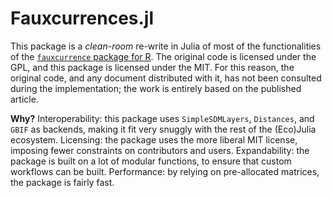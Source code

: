 # Fauxcurrences.jl

This package is a *clean-room* re-write in Julia of most of the functionalities
of the [`fauxcurrence` package for R][paper]. The original code is licensed
under the GPL, and this package is licensed under the MIT. For this reason, the
original code, and any document distributed with it, has not been consulted
during the implementation; the work is entirely based on the published article.

[paper]: https://onlinelibrary.wiley.com/doi/full/10.1111/ecog.05880

**Why?** Interoperability: this package uses `SimpleSDMLayers`, `Distances`, and
`GBIF` as backends, making it fit very snuggly with the rest of the (Eco)Julia
ecosystem. Licensing: the package uses the more liberal MIT license, imposing
fewer constraints on contributors and users. Expandability: the package is built
on a lot of modular functions, to ensure that custom workflows can be built.
Performance: by relying on pre-allocated matrices, the package is fairly fast.